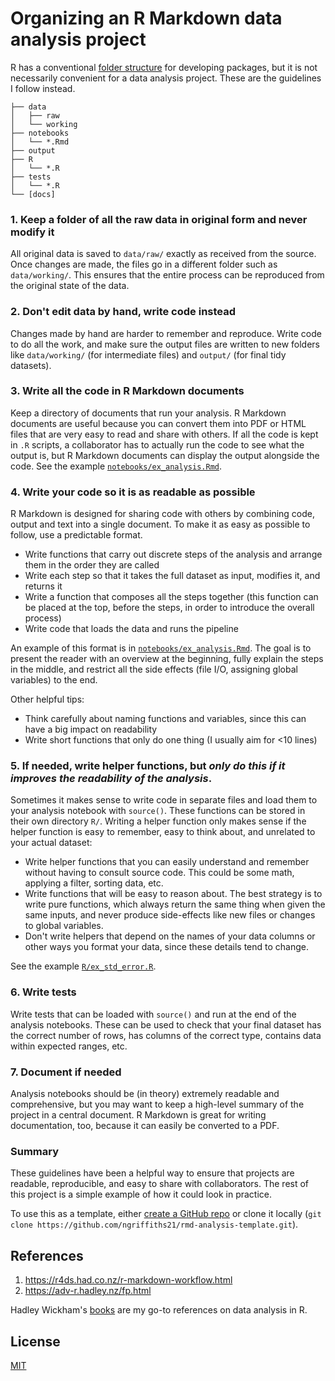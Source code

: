 # Organizing an R Markdown data analysis project

R has a conventional [folder structure](http://r-pkgs.had.co.nz/package.html#package-structure) for developing packages, but it is not necessarily convenient for a data analysis project. These are the guidelines I follow instead.

```
├── data
│   ├── raw
│   └── working
├── notebooks
│   └── *.Rmd
├── output
├── R
│   └── *.R
├── tests
│   └── *.R
└── [docs]
```

### 1. Keep a folder of all the raw data in original form and never modify it

All original data is saved to `data/raw/` exactly as received from the source. Once changes are made, the files go in a different folder such as `data/working/`. This ensures that the entire process can be reproduced from the original state of the data.

### 2. Don't edit data by hand, write code instead

Changes made by hand are harder to remember and reproduce. Write code to do all the work, and make sure the output files are written to new folders like `data/working/` (for intermediate files) and `output/` (for final tidy datasets).

### 3. Write all the code in R Markdown documents

Keep a directory of documents that run your analysis. R Markdown documents are useful because you can convert them into PDF or HTML files that are very easy to read and share with others. If all the code is kept in `.R` scripts, a collaborator has to actually run the code to see what the output is, but R Markdown documents can display the output alongside the code. See the example [`notebooks/ex_analysis.Rmd`][1].

[1]: notebooks/ex_analysis.md

### 4. Write your code so it is as readable as possible

R Markdown is designed for sharing code with others by combining code, output and text into a single document. To make it as easy as possible to follow, use a predictable format.

- Write functions that carry out discrete steps of the analysis and arrange them in the order they are called
- Write each step so that it takes the full dataset as input, modifies it, and returns it
- Write a function that composes all the steps together (this function can be placed at the top, before the steps, in order to introduce the overall process)
- Write code that loads the data and runs the pipeline

An example of this format is in [`notebooks/ex_analysis.Rmd`][1]. The goal is to present the reader with an overview at the beginning, fully explain the steps in the middle, and restrict all the side effects (file I/O, assigning global variables) to the end.

Other helpful tips:

- Think carefully about naming functions and variables, since this can have a big impact on readability
- Write short functions that only do one thing (I usually aim for <10 lines)

### 5. If needed, write helper functions, but *only do this if it improves the readability of the analysis*.

Sometimes it makes sense to write code in separate files and load them to your analysis notebook with `source()`. These functions can be stored in their own directory `R/`. Writing a helper function only makes sense if the helper function is easy to remember, easy to think about, and unrelated to your actual dataset:

- Write helper functions that you can easily understand and remember without having to consult source code. This could be some math, applying a filter, sorting data, etc.
- Write functions that will be easy to reason about. The best strategy is to write pure functions, which always return the same thing when given the same inputs, and never produce side-effects like new files or changes to global variables.
- Don't write helpers that depend on the names of your data columns or other ways you format your data, since these details tend to change.

See the example [`R/ex_std_error.R`](R/ex_std_error.R).

### 6. Write tests

Write tests that can be loaded with `source()` and run at the end of the analysis notebooks. These can be used to check that your final dataset has the correct number of rows, has columns of the correct type, contains data within expected ranges, etc.

### 7. Document if needed

Analysis notebooks should be (in theory) extremely readable and comprehensive, but you may want to keep a high-level summary of the project in a central document. R Markdown is great for writing documentation, too, because it can easily be converted to a PDF.

### Summary

These guidelines have been a helpful way to ensure that projects are readable, reproducible, and easy to share with collaborators. The rest of this project is a simple example of how it could look in practice.

To use this as a template, either [create a GitHub repo](https://github.com/ngriffiths21/rmd-analysis-template/generate) or clone it locally (`git clone https://github.com/ngriffiths21/rmd-analysis-template.git`).

## References

1. https://r4ds.had.co.nz/r-markdown-workflow.html
2. https://adv-r.hadley.nz/fp.html

Hadley Wickham's [books](http://hadley.nz/#teaching) are my go-to references on data analysis in R.

## License

[MIT](https://choosealicense.com/licenses/mit/)

